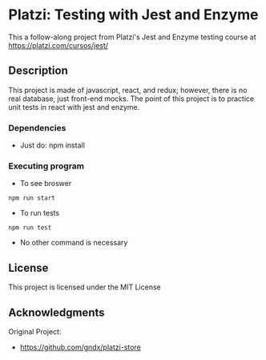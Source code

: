 # Platzi: Testing with Jest and Enzyme


This a follow-along project from Platzi's Jest and Enzyme testing course at https://platzi.com/cursos/jest/

## Description

This project is made of javascript, react, and redux; however, there is no real database, just front-end mocks. The point of this project is to practice unit tests in react with jest and enzyme.

### Dependencies

*  Just do: npm install

### Executing program

* To see broswer
```
npm run start
```
* To run tests
```
npm run test
```
* No other command is necessary

## License

This project is licensed under the MIT License

## Acknowledgments

Original Project:
* https://github.com/gndx/platzi-store
